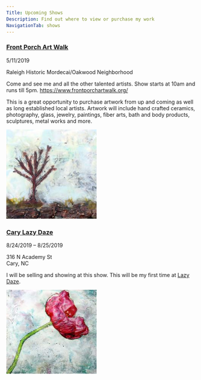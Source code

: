 ```yaml
---
Title: Upcoming Shows
Description: Find out where to view or purchase my work
NavigationTab: shows
---
```


<div class="event">

  <h3 class="eventTitle">

[Front Porch Art Walk](https://www.frontporchartwalk.org/)

  </h3>

  <div class="eventInfo">

  <div class="eventSideBar">

  5/11/2019

  Raleigh Historic Mordecai/Oakwood Neighborhood 

  </div>

  <div class="eventDetails">

Come and see me and all the other talented artists. Show starts at 10am and runs till 5pm. https://www.frontporchartwalk.org/ 

This is a great opportunity to purchase artwork from up and coming as well as long established local artists. Artwork will include hand crafted ceramics, photography, glass, jewelry, paintings, fiber arts, bath and body products, sculptures, metal works and more.

  <div class="eventPic">

  ![Image of Painting](/assets/paintings/marcia-streithorst-early-spring-thumbnail.jpg)

  </div>

  </div>

  </div>

</div>


<div class="event">

  <h3 class="eventTitle">

  [Cary Lazy Daze](https://www.townofcary.org/recreation-enjoyment/events/festivals/lazy-daze-arts-and-crafts-festival)

  </h3>

  <div class="eventInfo">

  <div class="eventSideBar">

  8/24/2019 – 8/25/2019

  316 N Academy St  
  Cary, NC
​
  </div>

  <div class="eventDetails">

I will be selling and showing at this show. This will be my first time at [Lazy Daze](https://www.townofcary.org/recreation-enjoyment/events/festivals/lazy-daze-arts-and-crafts-festival).

  <div class="eventPic">

   ![Early Morning](/assets/paintings/IMG_6080-thumbnail.jpg)

  </div>

  </div>

  </div>

</div>

